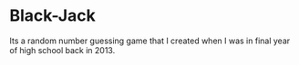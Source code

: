 # Black-Jack
Its a random number guessing game that I created when I was in final year of high school back in 2013.
